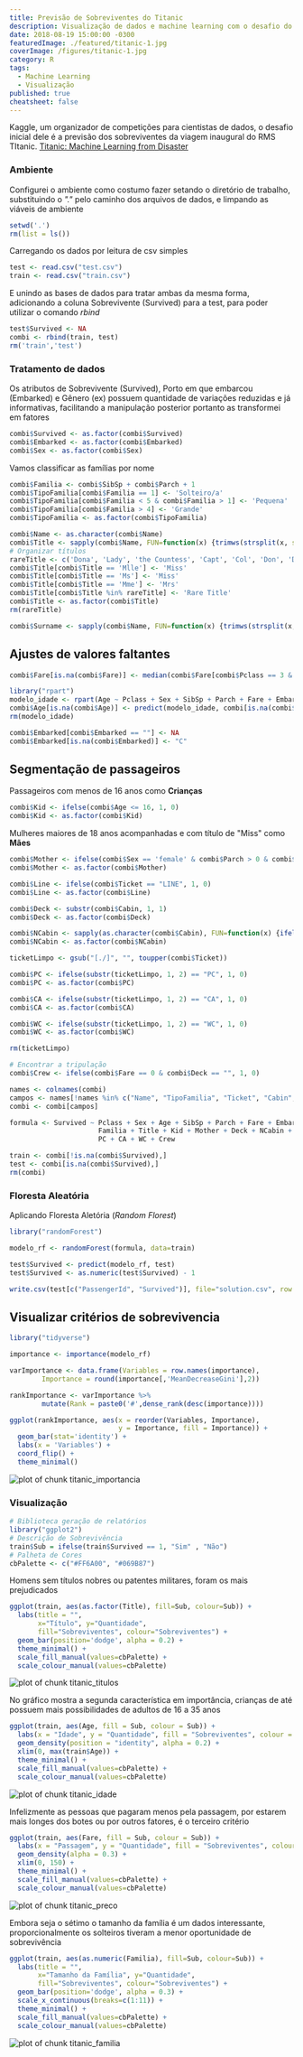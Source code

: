 ```yaml
---
title: Previsão de Sobreviventes do Titanic
description: Visualização de dados e machine learning com o desafio do Kaggle do Titanic
date: 2018-08-19 15:00:00 -0300
featuredImage: ./featured/titanic-1.jpg
coverImage: /figures/titanic-1.jpg
category: R
tags:
  - Machine Learning
  - Visualização
published: true
cheatsheet: false
---
```


Kaggle, um organizador de competições para cientistas de dados, o desafio inicial dele é a previsão dos sobreviventes da viagem inaugural do RMS TItanic. [Titanic: Machine Learning from Disaster](https://www.kaggle.com/c/titanic)

### Ambiente

Configurei o ambiente como costumo fazer setando o diretório de trabalho, substituindo o _"."_ pelo caminho dos arquivos de dados, e limpando as viáveis de ambiente

```r
setwd('.')
rm(list = ls())
```

Carregando os dados por leitura de csv simples

```r
test <- read.csv("test.csv")
train <- read.csv("train.csv")
```

E unindo as bases de dados para tratar ambas da mesma forma, adicionando a coluna Sobrevivente (Survived) para a test, para poder utilizar o comando _rbind_

```r
test$Survived <- NA
combi <- rbind(train, test)
rm('train','test')
```

### Tratamento de dados

Os atributos de Sobrevivente (Survived), Porto em que embarcou (Embarked) e Gênero (ex) possuem quantidade de variações reduzidas e já informativas, facilitando a manipulação posterior portanto as transformei em fatores

```r
combi$Survived <- as.factor(combi$Survived)
combi$Embarked <- as.factor(combi$Embarked)
combi$Sex <- as.factor(combi$Sex)
```

Vamos classificar as famílias por nome

```r
combi$Familia <- combi$SibSp + combi$Parch + 1
combi$TipoFamilia[combi$Familia == 1] <- 'Solteiro/a'
combi$TipoFamilia[combi$Familia < 5 & combi$Familia > 1] <- 'Pequena'
combi$TipoFamilia[combi$Familia > 4] <- 'Grande'
combi$TipoFamilia <- as.factor(combi$TipoFamilia)
```

```r
combi$Name <- as.character(combi$Name)
combi$Title <- sapply(combi$Name, FUN=function(x) {trimws(strsplit(x, split = "[.,]")[[1]][2])})
# Organizar títulos
rareTitle <- c('Dona', 'Lady', 'the Countess', 'Capt', 'Col', 'Don', 'Dr', 'Major', 'Rev', 'Sir', 'Jonkheer')
combi$Title[combi$Title == 'Mlle'] <- 'Miss'
combi$Title[combi$Title == 'Ms'] <- 'Miss'
combi$Title[combi$Title == 'Mme'] <- 'Mrs'
combi$Title[combi$Title %in% rareTitle] <- 'Rare Title'
combi$Title <- as.factor(combi$Title)
rm(rareTitle)
```

```r
combi$Surname <- sapply(combi$Name, FUN=function(x) {trimws(strsplit(x, split = "[.,]")[[1]][1])})
```

## Ajustes de valores faltantes

```r
combi$Fare[is.na(combi$Fare)] <- median(combi$Fare[combi$Pclass == 3 & combi$Embarked == "S"], na.rm=TRUE)
```

```r
library("rpart")
modelo_idade <- rpart(Age ~ Pclass + Sex + SibSp + Parch + Fare + Embarked + Familia + TipoFamilia + Title, data=combi[!is.na(combi$Age),], method="anova")
combi$Age[is.na(combi$Age)] <- predict(modelo_idade, combi[is.na(combi$Age),])
rm(modelo_idade)
```

```r
combi$Embarked[combi$Embarked == ""] <- NA
combi$Embarked[is.na(combi$Embarked)] <- "C"
```

## Segmentação de passageiros

Passageiros com menos de 16 anos como **Crianças**

```r
combi$Kid <- ifelse(combi$Age <= 16, 1, 0)
combi$Kid <- as.factor(combi$Kid)
```

Mulheres maiores de 18 anos acompanhadas e com título de "Miss" como **Mães**

```r
combi$Mother <- ifelse(combi$Sex == 'female' & combi$Parch > 0 & combi$Age > 18 & combi$Title != 'Miss', 1, 0)
combi$Mother <- as.factor(combi$Mother)
```

```r
combi$Line <- ifelse(combi$Ticket == "LINE", 1, 0)
combi$Line <- as.factor(combi$Line)
```

```r
combi$Deck <- substr(combi$Cabin, 1, 1)
combi$Deck <- as.factor(combi$Deck)
```

```r
combi$NCabin <- sapply(as.character(combi$Cabin), FUN=function(x) {ifelse(x=="",0,length(strsplit(x, split = " ")[[1]]))})
combi$NCabin <- as.factor(combi$NCabin)
```

```r
ticketLimpo <- gsub("[./]", "", toupper(combi$Ticket))

combi$PC <- ifelse(substr(ticketLimpo, 1, 2) == "PC", 1, 0)
combi$PC <- as.factor(combi$PC)

combi$CA <- ifelse(substr(ticketLimpo, 1, 2) == "CA", 1, 0)
combi$CA <- as.factor(combi$CA)

combi$WC <- ifelse(substr(ticketLimpo, 1, 2) == "WC", 1, 0)
combi$WC <- as.factor(combi$WC)

rm(ticketLimpo)

# Encontrar a tripulação
combi$Crew <- ifelse(combi$Fare == 0 & combi$Deck == "", 1, 0)
```

```r
names <- colnames(combi)
campos <- names[!names %in% c("Name", "TipoFamilia", "Ticket", "Cabin", "Surname")]
combi <- combi[campos]

formula <- Survived ~ Pclass + Sex + Age + SibSp + Parch + Fare + Embarked +
                      Familia + Title + Kid + Mother + Deck + NCabin + Line +
                      PC + CA + WC + Crew

train <- combi[!is.na(combi$Survived),]
test <- combi[is.na(combi$Survived),]
rm(combi)
```

### Floresta Aleatória

Aplicando Floresta Aletória (_Random Florest_)

```r
library("randomForest")

modelo_rf <- randomForest(formula, data=train)

test$Survived <- predict(modelo_rf, test)
test$Survived <- as.numeric(test$Survived) - 1

write.csv(test[c("PassengerId", "Survived")], file="solution.csv", row.names=FALSE)
```

## Visualizar critérios de sobrevivencia

```r
library("tidyverse")

importance <- importance(modelo_rf)

varImportance <- data.frame(Variables = row.names(importance),
        Importance = round(importance[,'MeanDecreaseGini'],2))

rankImportance <- varImportance %>%
        mutate(Rank = paste0('#',dense_rank(desc(importance))))

ggplot(rankImportance, aes(x = reorder(Variables, Importance),
                           y = Importance, fill = Importance)) +
  geom_bar(stat='identity') +
  labs(x = 'Variables') +
  coord_flip() +
  theme_minimal()
```

![plot of chunk titanic_importancia](/figures/titanic_importancia-1.svg)

### Visualização

```r
# Biblioteca geração de relatórios
library("ggplot2")
# Descrição de Sobrevivência
train$Sub = ifelse(train$Survived == 1, "Sim" , "Não")
# Palheta de Cores
cbPalette <- c("#FF6A00", "#069B87")
```

Homens sem títulos nobres ou patentes militares, foram os mais prejudicados

```r
ggplot(train, aes(as.factor(Title), fill=Sub, colour=Sub)) +
  labs(title = "",
       x="Título", y="Quantidade",
       fill="Sobreviventes", colour="Sobreviventes") +
  geom_bar(position='dodge', alpha = 0.2) +
  theme_minimal() +
  scale_fill_manual(values=cbPalette) +
  scale_colour_manual(values=cbPalette)
```

![plot of chunk titanic_titulos](/figures/titanic_titulos-1.svg)

No gráfico mostra a segunda característica em importância, crianças de até possuem mais possibilidades de adultos de 16 a 35 anos

```r
ggplot(train, aes(Age, fill = Sub, colour = Sub)) +
  labs(x = "Idade", y = "Quantidade", fill = "Sobreviventes", colour = "Sobreviventes") +
  geom_density(position = "identity", alpha = 0.2) +
  xlim(0, max(train$Age)) +
  theme_minimal() +
  scale_fill_manual(values=cbPalette) +
  scale_colour_manual(values=cbPalette)
```

![plot of chunk titanic_idade](/figures/titanic_idade-1.svg)

Infelizmente as pessoas que pagaram menos pela passagem, por estarem mais longes dos botes ou por outros fatores, é o terceiro critério

```r
ggplot(train, aes(Fare, fill = Sub, colour = Sub)) +
  labs(x = "Passagem", y = "Quantidade", fill = "Sobreviventes", colour = "Sobreviventes") +
  geom_density(alpha = 0.3) +
  xlim(0, 150) +
  theme_minimal() +
  scale_fill_manual(values=cbPalette) +
  scale_colour_manual(values=cbPalette)
```

![plot of chunk titanic_preco](/figures/titanic_preco-1.svg)

Embora seja o sétimo o tamanho da família é um dados interessante, proporcionalmente os solteiros tiveram a menor oportunidade de sobrevivência

```r
ggplot(train, aes(as.numeric(Familia), fill=Sub, colour=Sub)) +
  labs(title = "",
       x="Tamanho da Família", y="Quantidade",
       fill="Sobreviventes", colour="Sobreviventes") +
  geom_bar(position='dodge', alpha = 0.3) +
  scale_x_continuous(breaks=c(1:11)) +
  theme_minimal() +
  scale_fill_manual(values=cbPalette) +
  scale_colour_manual(values=cbPalette)
```

![plot of chunk titanic_familia](/figures/titanic_familia-1.svg)
